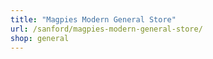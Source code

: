 ```yaml
---
title: "Magpies Modern General Store"
url: /sanford/magpies-modern-general-store/
shop: general
---
```

